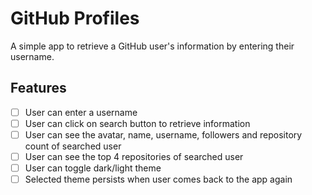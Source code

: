 # GitHub Profiles

A simple app to retrieve a GitHub user's information by entering their username.

## Features

-   [ ] User can enter a username
-   [ ] User can click on search button to retrieve information
-   [ ] User can see the avatar, name, username, followers and repository count of searched user
-   [ ] User can see the top 4 repositories of searched user
-   [ ] User can toggle dark/light theme
-   [ ] Selected theme persists when user comes back to the app again
